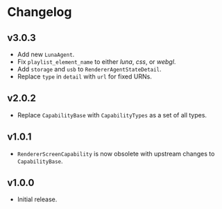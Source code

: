 # Changelog
## v3.0.3
- Add new `LunaAgent`.
- Fix `playlist_element_name` to either _luna_, _css_, or _webgl_.
- Add `storage` and `usb` to `RendererAgentStateDetail`.
- Replace `type` in `detail` with `url` for fixed URNs.

## v2.0.2
- Replace `CapabilityBase` with `CapabilityTypes` as a set of all types.

## v1.0.1
- `RendererScreenCapability` is now obsolete with upstream changes to `CapabilityBase`.

## v1.0.0
- Initial release.
